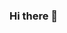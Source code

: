 ### Hi there 👋

<!--
**DracoVault/DracoVault** is a ✨ _special_ ✨ repository because its `README.md` (this file) appears on your GitHub profile.

Here are some ideas to get you started:

- 🔭 I’m currently working on my own projects
- 🌱 I’m currently learning c/c++
- 💬 Ask me about nothing 
- 📫 best way to reach me is to email me 
- 😄 Pronouns: he/him 
- ⚡ Fun fact: i dont like coding at all 
-->
